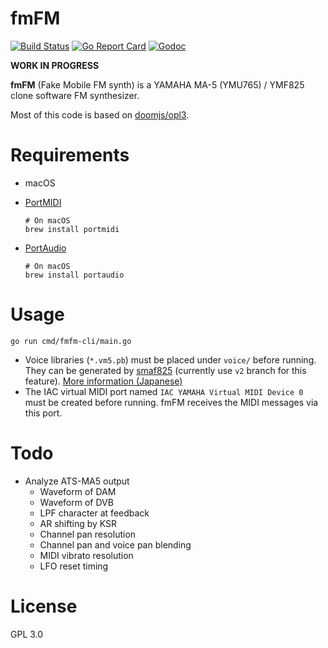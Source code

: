 # fmFM

[![Build Status](https://travis-ci.org/but80/fmfm.svg?branch=master)](https://travis-ci.org/but80/fmfm)
[![Go Report Card](https://goreportcard.com/badge/github.com/but80/fmfm)](https://goreportcard.com/report/github.com/but80/fmfm)
[![Godoc](https://godoc.org/github.com/but80/fmfm?status.svg)](http://godoc.org/github.com/but80/fmfm)

**WORK IN PROGRESS**

**fmFM** (Fake Mobile FM synth) is a YAMAHA MA-5 (YMU765) / YMF825 clone software FM synthesizer.

Most of this code is based on [doomjs/opl3](https://github.com/doomjs/opl3).

# Requirements

- macOS
- [PortMIDI](http://portmedia.sourceforge.net/portmidi/)

  ```
  # On macOS
  brew install portmidi
  ```
- [PortAudio](http://www.portaudio.com/)

  ```
  # On macOS
  brew install portaudio
  ```

# Usage

```
go run cmd/fmfm-cli/main.go
```

- Voice libraries (`*.vm5.pb`) must be placed under `voice/` before running. They can be generated by [smaf825](https://github.com/but80/smaf825/tree/v2) (currently use `v2` branch for this feature). [More information (Japanese)](https://github.com/but80/smaf825/tree/v2#ymf825%E7%94%A8%E3%83%88%E3%83%BC%E3%83%B3%E3%83%87%E3%83%BC%E3%82%BF%E3%81%AE%E6%8A%BD%E5%87%BA)
- The IAC virtual MIDI port named `IAC YAMAHA Virtual MIDI Device 0` must be created before running.
  fmFM receives the MIDI messages via this port.

# Todo

- Analyze ATS-MA5 output
  - Waveform of DAM
  - Waveform of DVB
  - LPF character at feedback
  - AR shifting by KSR
  - Channel pan resolution
  - Channel pan and voice pan blending
  - MIDI vibrato resolution
  - LFO reset timing

# License

GPL 3.0
